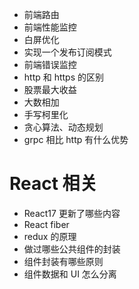 - 前端路由
- 前端性能监控
- 白屏优化
- 实现一个发布订阅模式
- 前端错误监控
- http 和 https 的区别
- 股票最大收益
- 大数相加
- 手写柯里化
- 贪心算法、动态规划
- grpc 相比 http 有什么优势

# React 相关

- React17 更新了哪些内容
- React fiber
- redux 的原理
- 做过哪些公共组件的封装
- 组件封装有哪些原则
- 组件数据和 UI 怎么分离
